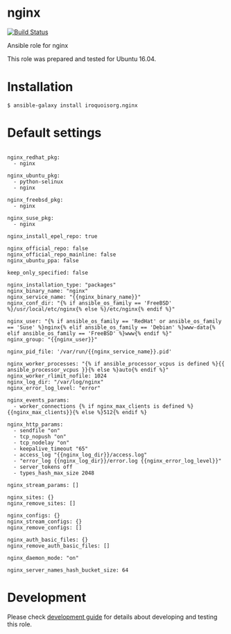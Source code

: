 # nginx

[![Build Status](https://travis-ci.com/iroquoisorg/ansible-role-nginx.svg?branch=master)](https://travis-ci.com/iroquoisorg/ansible-role-memcached)

Ansible role for nginx

This role was prepared and tested for Ubuntu 16.04.

# Installation

`$ ansible-galaxy install iroquoisorg.nginx`

# Default settings

```

nginx_redhat_pkg:
  - nginx

nginx_ubuntu_pkg:
  - python-selinux
  - nginx

nginx_freebsd_pkg:
  - nginx

nginx_suse_pkg:
  - nginx

nginx_install_epel_repo: true

nginx_official_repo: false
nginx_official_repo_mainline: false
nginx_ubuntu_ppa: false

keep_only_specified: false

nginx_installation_type: "packages"
nginx_binary_name: "nginx"
nginx_service_name: "{{nginx_binary_name}}"
nginx_conf_dir: "{% if ansible_os_family == 'FreeBSD' %}/usr/local/etc/nginx{% else %}/etc/nginx{% endif %}"

nginx_user: "{% if ansible_os_family == 'RedHat' or ansible_os_family == 'Suse' %}nginx{% elif ansible_os_family == 'Debian' %}www-data{% elif ansible_os_family == 'FreeBSD' %}www{% endif %}"
nginx_group: "{{nginx_user}}"

nginx_pid_file: '/var/run/{{nginx_service_name}}.pid'

nginx_worker_processes: "{% if ansible_processor_vcpus is defined %}{{ ansible_processor_vcpus }}{% else %}auto{% endif %}"
nginx_worker_rlimit_nofile: 1024
nginx_log_dir: "/var/log/nginx"
nginx_error_log_level: "error"

nginx_events_params:
  - worker_connections {% if nginx_max_clients is defined %}{{nginx_max_clients}}{% else %}512{% endif %}

nginx_http_params:
  - sendfile "on"
  - tcp_nopush "on"
  - tcp_nodelay "on"
  - keepalive_timeout "65"
  - access_log "{{nginx_log_dir}}/access.log"
  - "error_log {{nginx_log_dir}}/error.log {{nginx_error_log_level}}"
  - server_tokens off
  - types_hash_max_size 2048

nginx_stream_params: []

nginx_sites: {}
nginx_remove_sites: []

nginx_configs: {}
nginx_stream_configs: {}
nginx_remove_configs: []

nginx_auth_basic_files: {}
nginx_remove_auth_basic_files: []

nginx_daemon_mode: "on"

nginx_server_names_hash_bucket_size: 64

```

# Development

Please check [development guide](DEVELOPMENT.md) for details about developing and testing this role.
